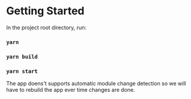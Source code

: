 # Getting Started 

In the project root directory, run:

### `yarn`

### `yarn build`

### `yarn start`

The app doens't supports automatic module change detection so we will have to rebuild the app ever time changes are done.